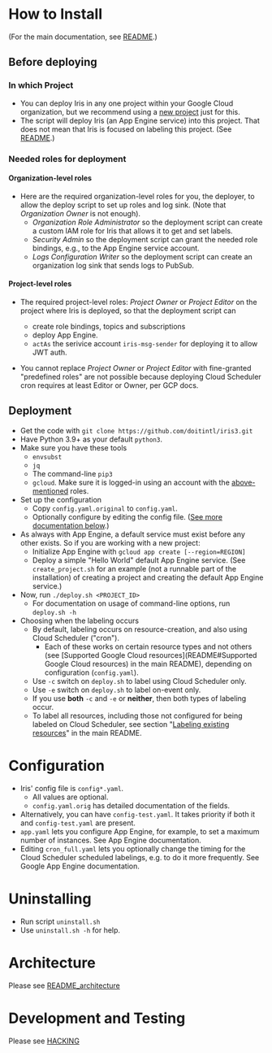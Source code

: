# How to Install

(For the main documentation, see [README](./README.md).)

## Before deploying

### In which Project 

* You can deploy Iris in any one project within your Google Cloud organization, but we recommend using a [new project](https://cloud.google.com/resource-manager/docs/creating-managing-projects#creating_a_project) just for this.
* The script will deploy Iris (an App Engine service) into this project. That does not mean that Iris is focused on labeling this project. (See [README](./README.md).)

### Needed roles for deployment
#### Organization-level roles

* Here are the required organization-level roles for you, the deployer, to allow the deploy script to set up roles and log sink. (Note that *Organization Owner* is not enough).
    * *Organization Role Administrator* so the deployment script can create a custom IAM role for Iris that allows it to get and set labels.
    * *Security Admin* so the deployment script can grant the needed role bindings, e.g., to the App Engine service account.
    * *Logs Configuration Writer* so the deployment script can create an organization log sink that sends logs to
      PubSub.

#### Project-level roles
* The required project-level roles: *Project Owner* or *Project Editor* on the project where Iris is deployed, so that the deployment script can 
  * create role bindings, topics and subscriptions
  * deploy App Engine. 
  * `actAs` the serivice account `iris-msg-sender` for deploying it to allow JWT auth.

* You cannot replace  *Project Owner* or *Project Editor* with fine-granted "predefined roles" are not possible because deploying Cloud Scheduler cron requires at least Editor or Owner, per GCP docs.

## Deployment

* Get the code with `git clone https://github.com/doitintl/iris3.git`
* Have Python 3.9+ as your default `python3`.
* Make sure you have these tools
    * `envsubst`
    * `jq`
    * The command-line `pip3`
    * `gcloud`. Make sure it is logged-in using an account with the [above-mentioned](#before-deploying) roles.
* Set up the configuration
    * Copy `config.yaml.original` to `config.yaml`.
    * Optionally configure by editing the config file. ([See more documentation below](#configuration).)
* As always with App Engine, a default service must exist before any other exists. So if you are working with a new project:
  * Initialize App Engine with `gcloud app create [--region=REGION]`
  * Deploy a simple "Hello World" default App Engine service. (See `create_project.sh` for an example (not a runnable part of the installation) of creating a project and creating the default App Engine service.)
* Now, run `./deploy.sh <PROJECT_ID> `
  * For documentation on usage of command-line options, run `deploy.sh -h` 
* Choosing when the labeling occurs
  * By default, labeling occurs on resource-creation, and also using Cloud Scheduler ("cron"). 
    * Each of these works on certain resource types and not others (see [Supported Google Cloud resources](README#Supported Google Cloud resources) in the main README), depending on configuration (`config.yaml`).
  * Use `-c` switch on `deploy.sh` to label using Cloud Scheduler only.
  * Use `-e` switch on `deploy.sh` to label on-event only.
  * If you use **both** `-c` and `-e` or **neither**, then both types of labeling occur.
  * To label all resources, including those not configured for being labeled on Cloud Scheduler, see section "[Labeling existing resources](README.md#labeling-existing-resources)" in the main README. 


# Configuration

* Iris' config file is `config*.yaml`.
    * All values are optional.
    * `config.yaml.orig` has detailed documentation of the fields.
* Alternatively, you can have `config-test.yaml`. It takes priority if both it and `config-test.yaml` are present.
* `app.yaml` lets you configure App Engine, for example, to set a maximum number of instances. See App Engine documentation.
* Editing `cron_full.yaml` lets you optionally change the timing for the Cloud Scheduler scheduled labelings, e.g. to do it more frequently. See Google App Engine documentation.

# Uninstalling

* Run script `uninstall.sh`
* Use `uninstall.sh -h` for help.

# Architecture
Please see [README_architecture](README_architecture.md)

# Development and Testing
Please see [HACKING](./HACKING.md)
 